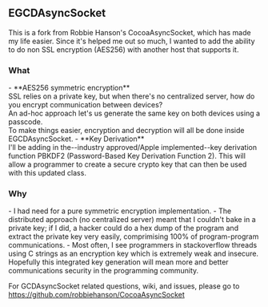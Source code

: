 ## EGCDAsyncSocket
This is a fork from Robbie Hanson's CocoaAsyncSocket, which has made my life easier. 
Since it's helped me out so much, I wanted to add the ability to do non SSL encryption (AES256) with another host that supports it.

<h3>What</h3>
- **AES256 symmetric encryption**<br/>
  SSL relies on a private key, but when there's no centralized server, how do you encrypt communication between devices?<br/>
  An ad-hoc approach let's us generate the same key on both devices using a passcode. <br/>
  To make things easier, encryption and decryption will all be done inside EGCDAsyncSocket. 
- **Key Derivation**<br/>
  I'll  be adding in the--industry approved/Apple implemented--key derivation function PBKDF2 (Password-Based Key Derivation Function 2). 
  This will allow a programmer to create a secure crypto key that can then be used with this updated class.

<h3>Why</h3>
- I had need for a pure symmetric encryption implementation. 
- The distributed approach (no centralized server) meant that I couldn't bake in a private key; if I did, a hacker could do a hex dump of the program and extract the private key very easily, comprimising 100% of program-program communications.
- Most often, I see programmers in stackoverflow threads using C strings as an encryption key which is extremely weak and insecure.
Hopefully this integrated key generation will mean more and better communications security in the programming community.



For GCDAsyncSocket related questions, wiki, and issues, please go to https://github.com/robbiehanson/CocoaAsyncSocket 
